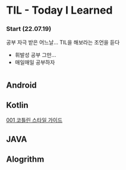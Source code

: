 # TIL - Today I Learned
### Start (22.07.19) 
공부 자극 받은 어느날... TIL을 해보라는 조언을 듣다 
- 휘발성 공부 그만...
- 매일매일 공부하자

#
## Android
## Kotlin
[001 코틀린 스타일 가이드](https://github.com/LeeEunjeong1/TIL/blob/main/Kotlin/001%20Kotlin%20style%20guide.md)
## JAVA
## Alogrithm

